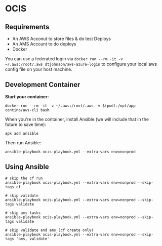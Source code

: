 # OCIS

## Requirements

- An AWS Acconut to store files & do test Deploys
- An AMS Account to do deploys
- Docker

You can use a federated login via `docker run --rm -it -v ~/.aws:/root/.aws dtjohnson/aws-azure-login` to configure your local aws config file on your host machine.

## Development Container

**Start your container:**

`docker run --rm -it -v ~/.aws:/root/.aws -v $(pwd):/opt/app contino/aws-cli bash`

When you're in the container, install Ansible (we will include that in the future to save time):

`apk add ansible` 

Then run Ansible:

`ansible-playbook ocis-playbook.yml --extra-vars env=nonprod`

## Using Ansible

```
# skip the cf run
ansible-playbook ocis-playbook.yml --extra-vars env=nonprod --skip-tags cf

# skip validate
ansible-playbook ocis-playbook.yml --extra-vars env=nonprod --skip-tags validate

# skip ams tasks
ansible-playbook ocis-playbook.yml --extra-vars env=nonprod --skip-tags validate

# skip validate and ams (cf create only)
ansible-playbook ocis-playbook.yml --extra-vars env=nonprod --skip-tags 'ams, validate'
```



